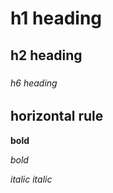 # h1 heading
## h2 heading 
###
####
####
###### h6 heading


## horizontal rule

**bold**

_bold_

*italic*
_italic_
